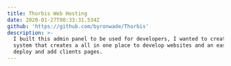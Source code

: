 ```yaml
---
title: Thorbis Web Hosting
date: 2020-01-27T00:33:31.534Z
github: 'https://github.com/byronwade/Thorbis'
description: >-
  I built this admin panel to be used for developers, I wanted to create a
  system that creates a all in one place to develop websites and an easy to
  deploy and add clients pages.
---
```


